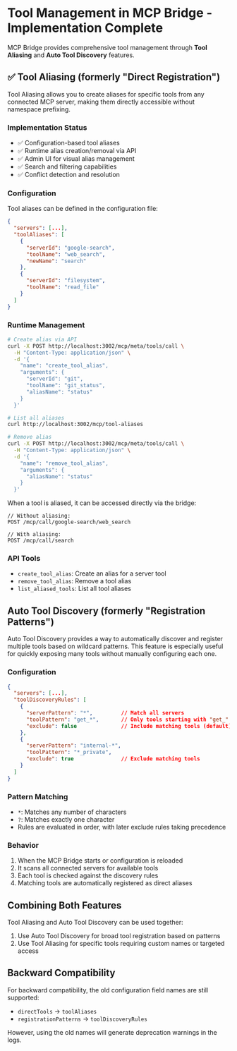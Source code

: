 # Tool Management in MCP Bridge - Implementation Complete

MCP Bridge provides comprehensive tool management through **Tool Aliasing** and **Auto Tool Discovery** features.

## ✅ Tool Aliasing (formerly "Direct Registration")

Tool Aliasing allows you to create aliases for specific tools from any connected MCP server, making them directly accessible without namespace prefixing.

### Implementation Status
- ✅ Configuration-based tool aliases
- ✅ Runtime alias creation/removal via API
- ✅ Admin UI for visual alias management
- ✅ Search and filtering capabilities
- ✅ Conflict detection and resolution

### Configuration

Tool aliases can be defined in the configuration file:

```json
{
  "servers": [...],
  "toolAliases": [
    {
      "serverId": "google-search",
      "toolName": "web_search",
      "newName": "search"
    },
    {
      "serverId": "filesystem",
      "toolName": "read_file"
    }
  ]
}
```

### Runtime Management

```bash
# Create alias via API
curl -X POST http://localhost:3002/mcp/meta/tools/call \
  -H "Content-Type: application/json" \
  -d '{
    "name": "create_tool_alias",
    "arguments": {
      "serverId": "git",
      "toolName": "git_status",
      "aliasName": "status"
    }
  }'

# List all aliases
curl http://localhost:3002/mcp/tool-aliases

# Remove alias
curl -X POST http://localhost:3002/mcp/meta/tools/call \
  -H "Content-Type: application/json" \
  -d '{
    "name": "remove_tool_alias",
    "arguments": {
      "aliasName": "status"
    }
  }'
```

When a tool is aliased, it can be accessed directly via the bridge:

```
// Without aliasing:
POST /mcp/call/google-search/web_search
    
// With aliasing:
POST /mcp/call/search
```

### API Tools

- `create_tool_alias`: Create an alias for a server tool
- `remove_tool_alias`: Remove a tool alias
- `list_aliased_tools`: List all tool aliases

## Auto Tool Discovery (formerly "Registration Patterns")

Auto Tool Discovery provides a way to automatically discover and register multiple tools based on wildcard patterns. This feature is especially useful for quickly exposing many tools without manually configuring each one.

### Configuration

```json
{
  "servers": [...],
  "toolDiscoveryRules": [
    {
      "serverPattern": "*",         // Match all servers
      "toolPattern": "get_*",       // Only tools starting with "get_"
      "exclude": false              // Include matching tools (default)
    },
    {
      "serverPattern": "internal-*",
      "toolPattern": "*_private",
      "exclude": true               // Exclude matching tools
    }
  ]
}
```

### Pattern Matching

- `*`: Matches any number of characters
- `?`: Matches exactly one character
- Rules are evaluated in order, with later exclude rules taking precedence

### Behavior

1. When the MCP Bridge starts or configuration is reloaded
2. It scans all connected servers for available tools
3. Each tool is checked against the discovery rules
4. Matching tools are automatically registered as direct aliases

## Combining Both Features

Tool Aliasing and Auto Tool Discovery can be used together:

1. Use Auto Tool Discovery for broad tool registration based on patterns
2. Use Tool Aliasing for specific tools requiring custom names or targeted access

## Backward Compatibility

For backward compatibility, the old configuration field names are still supported:

- `directTools` → `toolAliases` 
- `registrationPatterns` → `toolDiscoveryRules`

However, using the old names will generate deprecation warnings in the logs.

